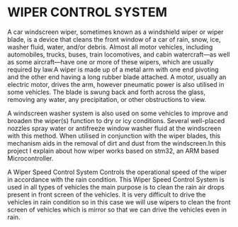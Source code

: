 # WIPER CONTROL SYSTEM

A car windscreen wiper, sometimes known as a windshield wiper or wiper blade, is a device that cleans the front window of a car of rain, snow, ice, washer fluid, water,
and/or debris. Almost all motor vehicles, including automobiles, trucks, buses, train locomotives, and cabin watercraft—as well as some aircraft—have one or more of 
these wipers, which are usually required by law.A wiper is made up of a metal arm with one end pivoting and the other end having a long rubber blade attached. A motor,
usually an electric motor, drives the arm, however pneumatic power is also utilised in some vehicles. The blade is swung back and forth across the glass, removing any
water, any precipitation, or other obstructions to view.

A windscreen washer system is also used on some vehicles to improve and broaden the wiper(s) function to dry or icy conditions. Several well-placed nozzles spray water
or antifreeze window washer fluid at the windscreen with this method. When utilised in conjunction with the wiper blades, this mechanism aids in the removal of dirt and
dust from the windscreen.In this project I explain about how wiper works based on stm32, an ARM based Microcontroller.

A Wiper Speed Control System Controls the operational speed of the wiper in accordance with the rain condition. This Wiper Speed Control System is used in all types of 
vehicles the main purpose is to clean the rain air drops present in front screen of the vehicles. It is very difficult to drive the vehicles in rain condition so in
this case we will use wipers to clean the front screen of vehicles which is mirror so that we can drive the vehicles even in rain.
